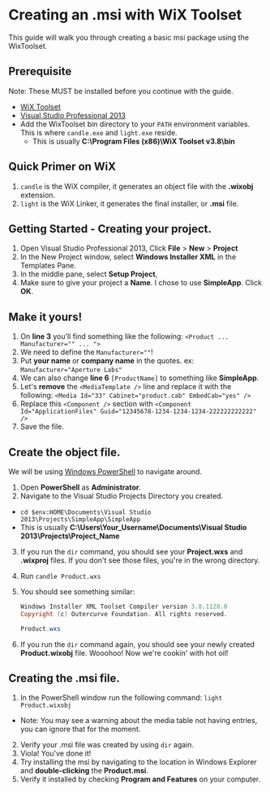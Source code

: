 Creating an .msi with WiX Toolset
=========

This guide will walk you through creating a basic msi package using the WixToolset.

Prerequisite
--------------
Note: These MUST be installed before you continue with the guide.
  - [WiX Toolset]
  - [Visual Studio Professional 2013]
  - Add the WixToolset bin directory to your `PATH` environment variables. This is where `candle.exe` and `light.exe` reside.
    - This is usually **C:\Program Files (x86)\WiX Toolset v3.8\bin**

Quick Primer on WiX
--------------
1. `candle` is the WiX compiler, it generates an object file with the **.wixobj** extension.
2. `light` is the WiX Linker, it generates the final installer, or **.msi** file.

Getting Started - Creating your project.
--------------
1. Open Visual Studio Professional 2013, Click **File** > **New** > **Project**
2. In the New Project window, select **Windows Installer XML** in the Templates Pane.
3. In the middle pane, select **Setup Project**, 
4. Make sure to give your project a **Name**. I chose to use **SimpleApp**. Click **OK**.

Make it yours!
-------------
1. On **line 3** you'll find something like the following: `<Product ...  Manufacturer="" ... ">`
2. We need to define the `Manufacturer=""`!
3. Put **your name** or **company name** in the quotes. ex: `Manufacturer="Aperture Labs"`
4. We can also change **line 6** `[ProductName]` to something like **SimpleApp**.
5. Let's **remove** the `<MediaTemplate />` line and replace it with the following: `<Media Id="33" Cabinet="product.cab" EmbedCab="yes" />`
6. Replace this `<Component />` section with `<Component Id="ApplicationFiles" Guid="12345678-1234-1234-1234-222222222222" />` 
7. Save the file. 

Create the object file.
--------------
We will be using [Windows PowerShell] to navigate around. 
1. Open **PowerShell** as **Administrator**.
2. Navigate  to the Visual Studio Projects Directory you created. 
 * `cd $env:HOME\Documents\Visual Studio 2013\Projects\SimpleApp\SimpleApp` 
 * This is usually **C:\Users\Your_Username\Documents\Visual Studio 2013\Projects\Project_Name**
3. If you run the `dir` command, you should see your **Project.wxs** and **.wixproj** files. If you don't see those files, you're in the wrong directory. 
4. Run `candle Product.wxs`
5. You should see something similar: 

    ```Powershell
    Windows Installer XML Toolset Compiler version 3.8.1128.0
    Copyright (c) Outercurve Foundation. All rights reserved.

    Product.wxs
    ```
6. If you run the `dir` command again, you should see your newly created **Product.wixobj** file. Wooohoo! Now we're cookin' with hot oil!

Creating the .msi file.
--------------
1. In the PowerShell window run the following command: `light Product.wixobj`
 * Note: You may see a warning about the media table not having entries, you can ignore that for the moment.
2. Verify your .msi file was created by using `dir` again.
3. Viola! You've done it! 
4. Try installing the msi by navigating to the location in Windows Explorer and **double-clicking** the **Product.msi**.
5. Verify it installed by checking **Program and Features** on your computer.


[Visual Studio Professional 2013]:http://www.visualstudio.com/downloads/download-visual-studio-vs
[WiX Toolset]:http://wixtoolset.org/
[Windows PowerShell]:http://technet.microsoft.com/en-us/scriptcenter/powershell.aspx
